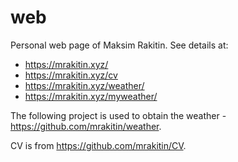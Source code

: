# web
Personal web page of Maksim Rakitin. See details at:
- https://mrakitin.xyz/
- https://mrakitin.xyz/cv
- https://mrakitin.xyz/weather/
- https://mrakitin.xyz/myweather/

The following project is used to obtain the weather - https://github.com/mrakitin/weather.

CV is from https://github.com/mrakitin/CV.

